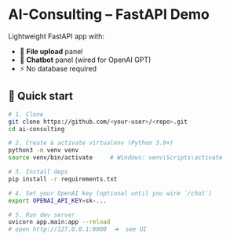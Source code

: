# AI-Consulting – FastAPI Demo

Lightweight FastAPI app with:
- 📁 **File upload** panel  
- 🤖 **Chatbot** panel (wired for OpenAI GPT)  
- ⚡ No database required

## 🚀 Quick start

```bash
# 1. Clone
git clone https://github.com/<your-user>/<repo>.git
cd ai-consulting

# 2. Create & activate virtualenv (Python 3.9+)
python3 -m venv venv
source venv/bin/activate     # Windows: venv\Scripts\activate

# 3. Install deps
pip install -r requirements.txt

# 4. Set your OpenAI key (optional until you wire `/chat`)
export OPENAI_API_KEY=sk-...

# 5. Run dev server
uvicorn app.main:app --reload
# open http://127.0.0.1:8000  ➜  see UI
